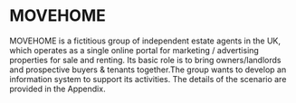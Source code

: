 # MOVEHOME
MOVEHOME is a fictitious group of independent estate agents in the UK, which operates as a single online portal for marketing / advertising properties for sale and renting. Its basic role is to bring owners/landlords and prospective buyers &amp; tenants together.The group wants to develop an information system to support its activities. The details of the scenario are provided in the Appendix.
